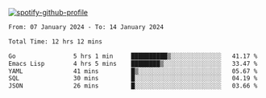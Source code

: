 [![spotify-github-profile](https://spotify-github-profile.vercel.app/api/view?uid=313pysyt3uxkjdidtiuvzf7nrnnu&cover_image=true&theme=natemoo-re&show_offline=false&background_color=121212&interchange=false&bar_color=53b14f&bar_color_cover=false)](https://spotify-github-profile.vercel.app/api/view?uid=313pysyt3uxkjdidtiuvzf7nrnnu&redirect=true)

<!--START_SECTION:waka-->

```txt
From: 07 January 2024 - To: 14 January 2024

Total Time: 12 hrs 12 mins

Go                5 hrs 1 min     ██████████▒░░░░░░░░░░░░░░   41.17 %
Emacs Lisp        4 hrs 5 mins    ████████▒░░░░░░░░░░░░░░░░   33.47 %
YAML              41 mins         █▒░░░░░░░░░░░░░░░░░░░░░░░   05.67 %
SQL               30 mins         █░░░░░░░░░░░░░░░░░░░░░░░░   04.19 %
JSON              26 mins         █░░░░░░░░░░░░░░░░░░░░░░░░   03.66 %
```

<!--END_SECTION:waka-->